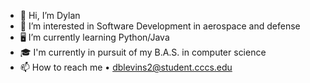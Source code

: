 - 👋 Hi, I’m Dylan
- 👀 I’m interested in Software Development in aerospace and defense
- 🖥 I’m currently learning Python/Java
- 🎓 I'm currently in pursuit of my B.A.S. in computer science 
- 📫 How to reach me • dblevins2@student.cccs.edu
